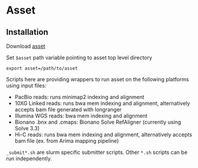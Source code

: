 # Asset

## Installation

Download [asset](https://github.com/dfguan/asset)

Set `$asset` path variable pointing to asset top level directory
```
export asset=/path/to/asset
```

Scripts here are providing wrappers to run asset on the following platforms using input files:
* PacBio reads: runs minimap2 indexing and alignment
* 10XG Linked reads: runs bwa mem indexing and alignment, alternatively accepts bam file generated with longranger
* Illumina WGS reads: bwa mem indexing and alignment
* Bionano .bnx and .cmaps: Bionano Solve RefAligner (currently using Solve 3.3)
* Hi-C reads: runs bwa mem indexing and alignment, alternatively accepts bam file (ex. from Arima mapping pipeline)

`_submit*.sh` are slurm specific submitter scripts.
Other `*.sh` scripts can be run independently.

